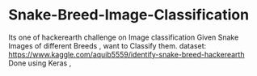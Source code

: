 # Snake-Breed-Image-Classification
Its one of hackerearth challenge on Image classification
Given Snake Images of different Breeds , want to Classify them.
dataset: https://www.kaggle.com/aquib5559/identify-snake-breed-hackerearth
Done using Keras , 
